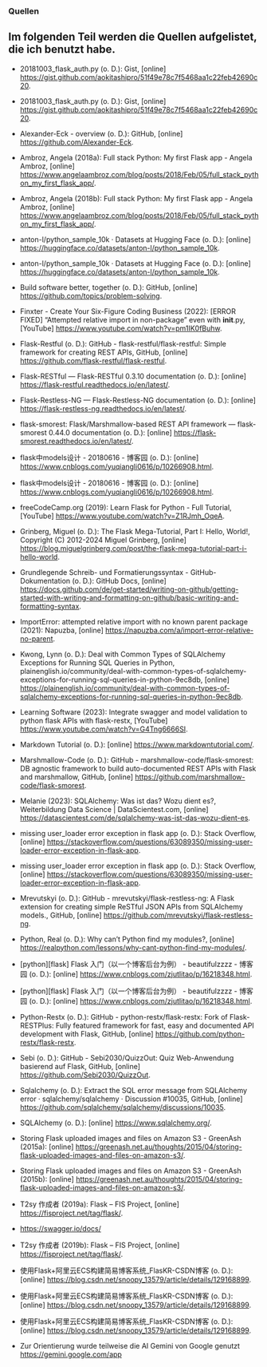 ### Quellen
## Im folgenden Teil werden die Quellen aufgelistet, die ich benutzt habe. 

-	20181003_flask_auth.py (o. D.): Gist, [online] https://gist.github.com/aokitashipro/51f49e78c7f5468aa1c22feb42690c20.
-	20181003_flask_auth.py (o. D.): Gist, [online] https://gist.github.com/aokitashipro/51f49e78c7f5468aa1c22feb42690c20.
-	Alexander-Eck - overview (o. D.): GitHub, [online] https://github.com/Alexander-Eck.
-	Ambroz, Angela (2018a): Full stack Python: My first Flask app - Angela Ambroz, [online] https://www.angelaambroz.com/blog/posts/2018/Feb/05/full_stack_python_my_first_flask_app/.
-	Ambroz, Angela (2018b): Full stack Python: My first Flask app - Angela Ambroz, [online] https://www.angelaambroz.com/blog/posts/2018/Feb/05/full_stack_python_my_first_flask_app/.
-	anton-l/python_sample_10k · Datasets at Hugging Face (o. D.): [online] https://huggingface.co/datasets/anton-l/python_sample_10k.
-	anton-l/python_sample_10k · Datasets at Hugging Face (o. D.): [online] https://huggingface.co/datasets/anton-l/python_sample_10k.
-	Build software better, together (o. D.): GitHub, [online] https://github.com/topics/problem-solving.
-	Finxter - Create Your Six-Figure Coding Business (2022): [ERROR FIXED] “Attempted relative import in non-package” even with __init__.py, [YouTube] https://www.youtube.com/watch?v=pm1IK0fBuhw.
-	Flask-Restful (o. D.): GitHub - flask-restful/flask-restful: Simple framework for creating REST APIs, GitHub, [online] https://github.com/flask-restful/flask-restful.
-	Flask-RESTful — Flask-RESTful 0.3.10 documentation (o. D.): [online] https://flask-restful.readthedocs.io/en/latest/.
-	Flask-Restless-NG — Flask-Restless-NG  documentation (o. D.): [online] https://flask-restless-ng.readthedocs.io/en/latest/.
-	flask-smorest: Flask/Marshmallow-based REST API framework — flask-smorest 0.44.0 documentation (o. D.): [online] https://flask-smorest.readthedocs.io/en/latest/.
-	flask中models设计 - 20180616 - 博客园 (o. D.): [online] https://www.cnblogs.com/yuqiangli0616/p/10266908.html.
-	flask中models设计 - 20180616 - 博客园 (o. D.): [online] https://www.cnblogs.com/yuqiangli0616/p/10266908.html.
-	freeCodeCamp.org (2019): Learn Flask for Python - Full Tutorial, [YouTube] https://www.youtube.com/watch?v=Z1RJmh_OqeA.
-	Grinberg, Miguel (o. D.): The Flask Mega-Tutorial, Part I: Hello, World!, Copyright (C) 2012-2024 Miguel Grinberg, [online] https://blog.miguelgrinberg.com/post/the-flask-mega-tutorial-part-i-hello-world.
-	Grundlegende Schreib- und Formatierungssyntax - GitHub-Dokumentation (o. D.): GitHub Docs, [online] https://docs.github.com/de/get-started/writing-on-github/getting-started-with-writing-and-formatting-on-github/basic-writing-and-formatting-syntax.
-	ImportError: attempted relative import with no known parent package (2021): Napuzba, [online] https://napuzba.com/a/import-error-relative-no-parent.
-	Kwong, Lynn (o. D.): Deal with Common Types of SQLAlchemy Exceptions for Running SQL Queries in Python, plainenglish.io/community/deal-with-common-types-of-sqlalchemy-exceptions-for-running-sql-queries-in-python-9ec8db, [online] https://plainenglish.io/community/deal-with-common-types-of-sqlalchemy-exceptions-for-running-sql-queries-in-python-9ec8db.
-	Learning Software (2023): Integrate swagger and model validation to python flask APIs with flask-restx, [YouTube] https://www.youtube.com/watch?v=G4Tng6666SI.
-	Markdown Tutorial (o. D.): [online] https://www.markdowntutorial.com/.
-	Marshmallow-Code (o. D.): GitHub - marshmallow-code/flask-smorest: DB agnostic framework to build auto-documented REST APIs with Flask and marshmallow, GitHub, [online] https://github.com/marshmallow-code/flask-smorest.
-	Melanie (2023): SQLAlchemy: Was ist das? Wozu dient es?, Weiterbildung Data Science | DataScientest.com, [online] https://datascientest.com/de/sqlalchemy-was-ist-das-wozu-dient-es.
-	missing user_loader error exception in flask app (o. D.): Stack Overflow, [online] https://stackoverflow.com/questions/63089350/missing-user-loader-error-exception-in-flask-app.
-	missing user_loader error exception in flask app (o. D.): Stack Overflow, [online] https://stackoverflow.com/questions/63089350/missing-user-loader-error-exception-in-flask-app.
-	Mrevutskyi (o. D.): GitHub - mrevutskyi/flask-restless-ng: A Flask extension for creating simple ReSTful JSON APIs from SQLAlchemy models., GitHub, [online] https://github.com/mrevutskyi/flask-restless-ng.
-	Python, Real (o. D.): Why can’t Python find my modules?, [online] https://realpython.com/lessons/why-cant-python-find-my-modules/.
-	[python][flask] Flask 入门（以一个博客后台为例） - beautifulzzzz - 博客园 (o. D.): [online] https://www.cnblogs.com/zjutlitao/p/16218348.html.
-	[python][flask] Flask 入门（以一个博客后台为例） - beautifulzzzz - 博客园 (o. D.): [online] https://www.cnblogs.com/zjutlitao/p/16218348.html.
-	Python-Restx (o. D.): GitHub - python-restx/flask-restx: Fork of Flask-RESTPlus: Fully featured framework for fast, easy and documented API development with Flask, GitHub, [online] https://github.com/python-restx/flask-restx.
-	Sebi (o. D.): GitHub - Sebi2030/QuizzOut: Quiz Web-Anwendung basierend auf Flask, GitHub, [online] https://github.com/Sebi2030/QuizzOut.
-	Sqlalchemy (o. D.): Extract the SQL error message from SQLAlchemy error · sqlalchemy/sqlalchemy · Discussion #10035, GitHub, [online] https://github.com/sqlalchemy/sqlalchemy/discussions/10035.
-	SQLAlchemy (o. D.): [online] https://www.sqlalchemy.org/.
-	Storing Flask uploaded images and files on Amazon S3 - GreenAsh (2015a): [online] https://greenash.net.au/thoughts/2015/04/storing-flask-uploaded-images-and-files-on-amazon-s3/.

-	Storing Flask uploaded images and files on Amazon S3 - GreenAsh (2015b): [online] https://greenash.net.au/thoughts/2015/04/storing-flask-uploaded-images-and-files-on-amazon-s3/.
-	T2sy 作成者 (2019a): Flask – FIS Project, [online] https://fisproject.net/tag/flask/.
-	https://swagger.io/docs/
-	T2sy 作成者 (2019b): Flask – FIS Project, [online] https://fisproject.net/tag/flask/.
-	使用Flask+阿里云ECS构建简易博客系统_FlasKR-CSDN博客 (o. D.): [online] https://blog.csdn.net/snoopy_13579/article/details/129168899.
-	使用Flask+阿里云ECS构建简易博客系统_FlasKR-CSDN博客 (o. D.): [online] https://blog.csdn.net/snoopy_13579/article/details/129168899.
-	使用Flask+阿里云ECS构建简易博客系统_FlasKR-CSDN博客 (o. D.): [online] https://blog.csdn.net/snoopy_13579/article/details/129168899.
-	Zur Orientierung wurde teilweise die AI Gemini von Google genutzt https://gemini.google.com/app

